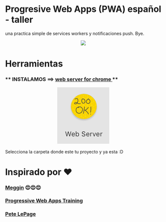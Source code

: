 # Progresive Web Apps (PWA) español - taller
una practica simple de services workers y notificaciones push.
Bye.
<p align="center">
    <img src="https://www.mycleveragency.com/blog/wp-content/uploads/2016/06/giphy.gif">
</p>

# Herramientas
### ** INSTALAMOS ==> [web server for chrome ](https://chrome.google.com/webstore/detail/web-server-for-chrome/ofhbbkphhbklhfoeikjpcbhemlocgigb?hl=es)**

<p align="center">
    <img src="imagenes/webserver.png">
</p>

Selecciona la carpeta donde este tu proyecto y ya esta :D 

# Inspirado por ❤️

### **[Meggin](https://medium.com/dev-channel/learn-how-to-build-a-pwa-in-under-5-minutes-c860ad406ed)** 😍😍😍
### **[Progressive Web Apps Training](https://developers.google.com/web/ilt/pwa/)**
### **[Pete LePage](https://developers.google.com/web/fundamentals/codelabs/your-first-pwapp/?hl=es)**
